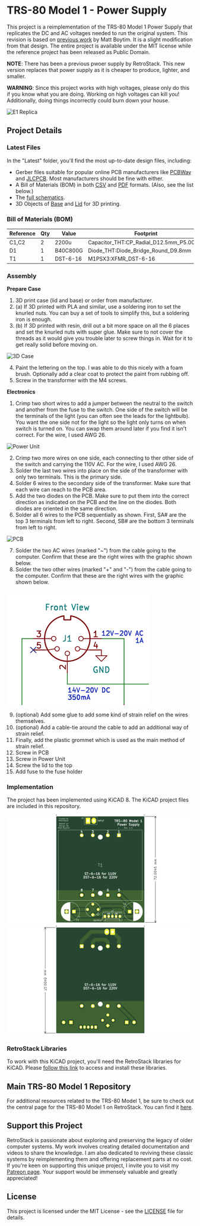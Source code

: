 # TRS-80 Model 1 - Power Supply

This project is a reimplementation of the TRS-80 Model 1 Power Supply that replicates the DC and AC voltages needed to run the original system. This revision is based on [previous work](https://github.com/maboytim/TRS-80_Model1_Power_Supply) by Matt Boytim. It is a slight modification from that design. The entire project is available under the MIT license while the reference project has been released as Public Domain.

**NOTE**: There has been a previous pwoer supply by RetroStack. This new version replaces that power supply as it is cheaper to produce, lighter, and smaller.

**WARNING**: Since this project works with high voltages, please only do this if you know what you are doing. Working on high voltages can kill you! Additionally, doing things incorrectly could burn down your house.

![E1 Replica](/Latest/Photo.png)

## Project Details

### Latest Files

In the "Latest" folder, you'll find the most up-to-date design files, including:

- Gerber files suitable for popular online PCB manufacturers like [PCBWay](/Latest/Gerber_PCBWay.zip) and [JLCPCB](/Latest/Gerber_JLCPCB.zip). Most manufacturers should be fine with either.
- A Bill of Materials (BOM) in both [CSV](/Latest/BOM.csv) and [PDF](/Latest/BOM.pdf) formats. (Also, see the list below.)
- The [full schematics](/Latest/Schematics.pdf).
- 3D Objects of [Base](/Latest/3DPrint_Base.stl) and [Lid](/Latest/3DPrint_Lid.stl) for 3D printing.

### Bill of Materials (BOM)

| Reference | Qty | Value    | Footprint                               |
| --------- | --- | -------- | --------------------------------------- |
| C1,C2     | 2   | 2200u    | Capacitor_THT:CP_Radial_D12.5mm_P5.00mm |
| D1        | 1   | B40C800G | Diode_THT:Diode_Bridge_Round_D9.8mm     |
| T1        | 1   | DST-6-16 | M1PSX3:XFMR_DST-6-16                    |

### Assembly

**Prepare Case**

1. 3D print case (lid and base) or order from manufacturer.
2. (a) If 3D printed with PLA and similar, use a soldering iron to set the knurled nuts. You can buy a set of tools to simplify this, but a soldering iron is enough.
3. (b) If 3D printed with resin, drill out a bit more space on all the 6 places and set the knurled nuts with super glue. Make sure to not cover the threads as it would give you trouble later to screw things in. Wait for it to get really solid before moving on.

![3D Case](/Images/3DPrint_Model.png)

4. Paint the lettering on the top. I was able to do this nicely with a foam brush. Optionally add a clear coat to protect the paint from rubbing off.
5. Screw in the transformer with the M4 screws.

**Electronics**

1. Crimp two short wires to add a jumper between the neutral to the switch and another from the fuse to the switch. One side of the switch will be the terminals of the light (you can often see the leads for the lightbulb). You want the one side not for the light so the light only turns on when switch is turned on. You can swap them around later if you find it isn't correct. For the wire, I used AWG 26.

![Power Unit](/Images/Power_Unit.png)

2. Crimp two more wires on one side, each connecting to ther other side of the switch and carrying the 110V AC. For the wire, I used AWG 26.
3. Solder the last two wires into place on the side of the transformer with only two terminals. This is the primary side.
4. Solder 6 wires to the secondary side of the transformer. Make sure that each wire can reach to the PCB area.
5. Add the two diodes on the PCB. Make sure to put them into the correct direction as indicated on the PCB and the line on the diodes. Both diodes are oriented in the same direction.
6. Solder all 6 wires to the PCB sequentially as shown. First, SA# are the top 3 terminals from left to right. Second, SB# are the bottom 3 terminals from left to right.

![PCB](/Images/PCB_Overview.png)

7. Solder the two AC wires (marked "~") from the cable going to the computer. Confirm that these are the right wires with the graphic shown below.
8. Solder the two other wires (marked "+" and "-") from the cable going to the computer. Confirm that these are the right wires with the graphic shown below.

![PCB](/Images/DIN-5_Connector.png)

9. (optional) Add some glue to add some kind of strain relief on the wires themselves.
10. (optional) Add a cable-tie around the cable to add an additional way of strain relief.
11. Finally, add the plastic grommet which is used as the main method of strain relief.
12. Screw in PCB
13. Screw in Power Unit
14. Screw the lid to the top
15. Add fuse to the fuse holder

### Implementation

The project has been implemented using KiCAD 8. The KiCAD project files are included in this repository.

![Front](/Latest/3D_Front.png)
![Back](/Latest/3D_Back.png)

### RetroStack Libraries

To work with this KiCAD project, you'll need the RetroStack libraries for KiCAD. Please [follow this link](https://www.github.com/RetroStack/KiCAD-Libraries) to access and install these libraries.

## Main TRS-80 Model 1 Repository

For additional resources related to the TRS-80 Model 1, be sure to check out the central page for the TRS-80 Model 1 on RetroStack. You can find it [here](https://www.github.com/RetroStack/TRS-80-Model-I).

## Support this Project

RetroStack is passionate about exploring and preserving the legacy of older computer systems. My work involves creating detailed documentation and videos to share the knowledge. I am also dedicated to reviving these classic systems by reimplementing them and offering replacement parts at no cost. If you're keen on supporting this unique project, I invite you to visit my [Patreon page](https://www.patreon.com/RetroStack). Your support would be immensely valuable and greatly appreciated!

## License

This project is licensed under the MIT License - see the [LICENSE](LICENSE) file for details.
